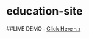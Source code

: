 # education-site
##LIVE DEMO :
<a href="https://iamdivyak.github.io/education-site/"> Click Here 👈 </a>
